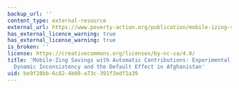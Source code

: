 ```yaml
---
backup_url: ''
content_type: external-resource
external_url: https://www.poverty-action.org/publication/mobile-izing-savings-with-automatic-contributions-experimental-evidence-dynamic
has_external_licence_warning: true
has_external_license_warning: true
is_broken: ''
license: https://creativecommons.org/licenses/by-nc-sa/4.0/
title: 'Mobile-Zing Savings with Automatic Contributions: Experimental Evidence on
  Dynamic Inconsistency and the Default Effect in Afghanistan'
uid: be9f28bb-6c82-4b08-a73c-391f3edf1a39
---
```


